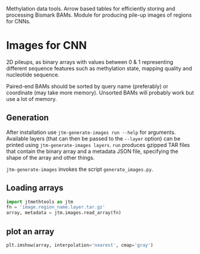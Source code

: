 Methylation data tools. Arrow based tables for efficiently storing and processing Bismark BAMs. Module for producing pile-up images of regions for CNNs.

# Images for CNN
2D pileups, as binary arrays with values between 0 & 1 representing different sequence features such as methylation state, 
mapping quality and nucleotide sequence.

Paired-end BAMs should be sorted by query name (preferably) or coordinate (may take more memory). Unsorted BAMs
will probably work but use a lot of memory.

## Generation
After installation use `jtm-generate-images run --help` for arguments. Available layers (that can then be passed
to the `--layer` option) can be printed using `jtm-generate-images layers`. `run` produces gzipped TAR files that
contain the binary array and a metadata JSON file, specifying the shape of the array and other things.

`jtm-generate-images` invokes the script `generate_images.py`. 

## Loading arrays
```python
import jtmethtools as jtm
fn = 'image.region_name.layer.tar.gz'
array, metadata = jtm.images.read_array(fn)
```

## plot an array
```python
plt.imshow(array, interpolation='nearest', cmap='gray')
```
